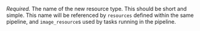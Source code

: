 *Required.* The name of the new resource type. This should be short and simple. This name will be referenced by `resources` defined within the same pipeline, and `image_resource`s used by tasks running in the pipeline.